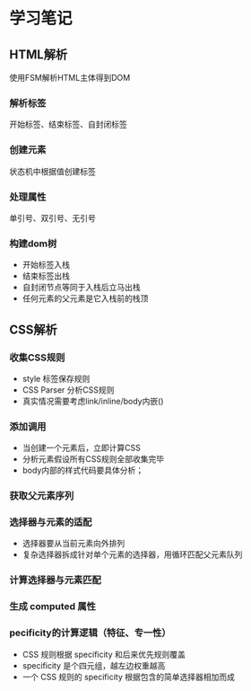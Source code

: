# 学习笔记
## HTML解析
使用FSM解析HTML主体得到DOM
### 解析标签
开始标签、结束标签、自封闭标签
### 创建元素
状态机中根据值创建标签
### 处理属性
单引号、双引号、无引号
### 构建dom树
- 开始标签入栈
- 结束标签出栈
- 自封闭节点等同于入栈后立马出栈
- 任何元素的父元素是它入栈前的栈顶
## CSS解析
### 收集CSS规则
- style 标签保存规则
- CSS Parser 分析CSS规则
- 真实情况需要考虑link/inline/body内嵌()
### 添加调用
- 当创建一个元素后，立即计算CSS
- 分析元素假设所有CSS规则全部收集完毕
- body内部的样式代码要具体分析；
### 获取父元素序列
### 选择器与元素的适配
- 选择器要从当前元素向外排列
- 复杂选择器拆成针对单个元素的选择器，用循环匹配父元素队列
### 计算选择器与元素匹配
### 生成 computed 属性
### pecificity的计算逻辑（特征、专一性）
- CSS 规则根据 specificity 和后来优先规则覆盖
- specificity 是个四元组，越左边权重越高
- 一个 CSS 规则的 specificity 根据包含的简单选择器相加而成
